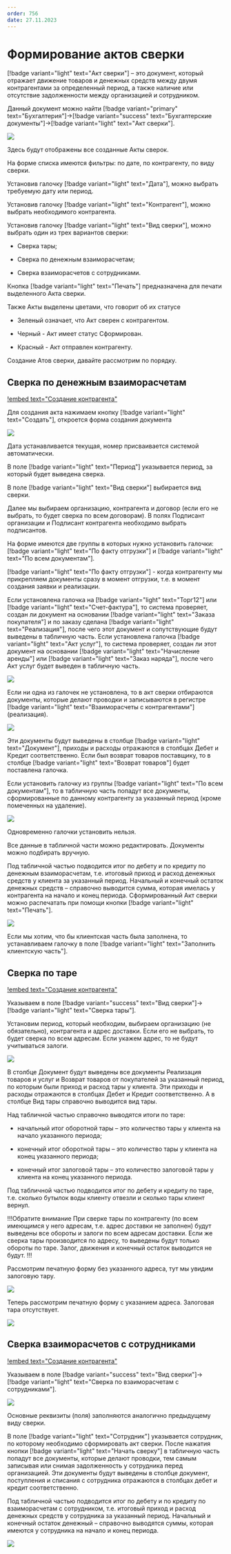 ```yaml
---
order: 756
date: 27.11.2023
---
```

# Формирование актов сверки

[!badge variant="light" text="Акт сверки"] – это документ, который отражает движение товаров и денежных средств между двумя
контрагентами за определенный период, а также наличие или отсутствие задолженности между организацией и сотрудником.

Данный документ можно найти [!badge variant="primary" text="Бухгалтерия"]->[!badge variant="success" text="Бухгалтерские документы"]->[!badge variant="light" text="Акт сверки"].

![](\images\бухгалтер\акт.jpg)

Здесь будут отображены все созданные Акты сверок.

На форме списка имеются фильтры: по дате, по контрагенту, по виду сверки.

Установив галочку [!badge variant="light" text="Дата"], можно выбрать требуемую дату или период.

Установив галочку [!badge variant="light" text="Контрагент"], можно выбрать необходимого контрагента.

Установив галочку [!badge variant="light" text="Вид сверки"], можно выбрать один из трех вариантов сверки:

- Сверка тары;

- Сверка по денежным взаиморасчетам;

- Сверка взаиморасчетов с сотрудниками.

Кнопка [!badge variant="light" text="Печать"] предназначена для печати выделенного Акта сверки.

Также Акты выделены цветами, что говорит об их статусе

- Зеленый означает, что Акт сверен с контрагентом.

- Черный - Акт имеет статус Сформирован.

- Красный - Акт отправлен контрагенту.

Создание Атов сверки, давайте рассмотрим по порядку.

## Сверка по денежным взаиморасчетам

[!embed text="Создание контрагента"](https://youtu.be/s4VKu1xqsfw)

Для создания акта нажимаем кнопку [!badge variant="light" text="Создать"], откроется форма создания документа

![](\images\бухгалтер\акт1.jpg)

Дата устанавливается текущая, номер присваивается системой автоматически.

В поле [!badge variant="light" text="Период"] указывается период, за который будет выведена сверка.

В поле [!badge variant="light" text="Вид сверки"] выбирается вид сверки.

Далее мы выбираем организацию, контрагента и договор (если его не выбрать, то будет сверка по всем договорам).
В полях Подписант организации и Подписант контрагента необходимо выбрать подписантов.

На форме имеются две группы в которых нужно установить галочки: [!badge variant="light" text="По факту отгрузки"] и [!badge variant="light" text="По всем документам"].

[!badge variant="light" text="По факту отгрузки"] - когда контрагенту мы прикрепляем документы сразу в момент отгрузки, т.е. в момент создания заявки и реализации.

Если установлена галочка на [!badge variant="light" text="Торг12"] или [!badge variant="light" text="Счет-фактура"], то система проверяет, создан ли документ на основании [!badge variant="light" text="Заказа покупателя"] и по заказу сделана [!badge variant="light" text="Реализация"], после чего этот документ и сопутствующие будут выведены в табличную часть.
Если установлена галочка [!badge variant="light" text="Акт услуг"], то система проверяет, создан ли этот документ на основании [!badge variant="light" text="Начисление аренды"] или [!badge variant="light" text="Заказ наряда"], после чего Акт услуг будет выведен в табличную часть.

![](\images\бухгалтер\акт.gif)

Если ни одна из галочек не установлена, то в акт сверки отбираются документы, которые делают
проводки и записываются в регистре [!badge variant="light" text="Взаиморасчеты с контрагентами"] (реализация).

![](\images\бухгалтер\акт1.gif)

Эти документы будут выведены в столбце [!badge variant="light" text="Документ"], приходы и расходы отражаются в столбцах
Дебет и Кредит соответственно.
Если был возврат товаров поставщику, то в столбце [!badge variant="light" text="Возврат товаров"] будет поставлена галочка.

Если установить галочку из группы [!badge variant="light" text="По всем документам"], то в табличную часть попадут 
все документы, сформированные по данному контрагенту за указанный период (кроме помеченных на удаление).

![](\images\бухгалтер\акт3.gif)

Одновременно галочки установить нельзя.

Все данные в табличной части можно редактировать. Документы можно подбирать вручную.

Под табличной частью подводится итог по дебету и по кредиту по денежным взаиморасчетам, т.е.
итоговый приход и расход денежных средств у клиента за указанный период. Начальный и конечный остаток денежных средств – справочно выводится сумма, которая имелась у контрагента на начало и конец периода.
Сформированный Акт сверки можно распечатать при помощи кнопки [!badge variant="light" text="Печать"].

![](\images\бухгалтер\акт3.jpg)

Если мы хотим, что бы клиентская часть была заполнена, то устанавливаем галочку в поле [!badge variant="light" text="Заполнить клиентскую часть"].

## Сверка по таре

[!embed text="Создание контрагента"](https://youtu.be/EGkDO24SbT4)

Указываем в поле [!badge variant="success" text="Вид сверки"]->[!badge variant="light" text="Сверка тары"].

Установим период, который необходим, выбираем организацию (не обязательно), контрагента и адрес доставки. Если его не выбрать, то будет сверка по всем адресам. Если укажем адрес, то не будут учитываться залоги. 

![](\images\бухгалтер\акт4.gif)

В столбце Документ будут выведены все документы Реализация товаров и услуг и Возврат товаров
от покупателей за указанный период, по которым были приход и расход тары у клиента. Эти
приходы и расходы отражаются в столбцах Дебет и Кредит соответственно. А в столбце Вид тары
справочно выводится вид тары.

Над табличной частью справочно выводятся итоги по таре:

- начальный итог оборотной тары – это количество тары у клиента на начало указанного
периода;

- конечный итог оборотной тары – это количество тары у клиента на конец указанного
периода;

- конечный итог залоговой тары – это количество залоговой тары у клиента на конец
указанного периода.

Под табличной частью подводится итог по дебету и кредиту по таре, т.е. сколько бутылок воды
клиенту отвезли и сколько тары клиент вернул.

!!!Обратите внимание
При сверке тары по контрагенту (по всем имеющимся у него адресам, т.е. адрес доставки 
не заполнен) будут выведены все обороты и залоги по всем адресам доставки. Если же сверка тары 
производится по адресу, то выведены будут только обороты по таре. Залог, движения и конечный 
остаток выводится не будут.
!!!

Рассмотрим печатную форму без указанного адреса, тут мы увидим залоговую тару. 

![](\images\бухгалтер\акт6.jpg)

Теперь рассмотрим печатную форму с указанием адреса. Залоговая тара отсутствует.

![](\images\бухгалтер\акт5.jpg)

## Сверка взаиморасчетов с сотрудниками

[!embed text="Создание контрагента"](https://youtu.be/mqh2_37tLdU)

Указываем в поле [!badge variant="success" text="Вид сверки"]->[!badge variant="light" text="Сверка по взаиморасчетам с сотрудниками"].

![](\images\бухгалтер\акт7.jpg)

Основные реквизиты (поля) заполняются аналогично предыдущему виду сверки.

В поле [!badge variant="light" text="Сотрудник"] указывается сотрудник, по которому необходимо сформировать акт сверки.
После нажатия кнопки [!badge variant="light" text="Начать сверку"] в табличную часть попадут все документы, которые делают
проводки, тем самым записывая или снимая задолженность у сотрудника перед организацией. Эти
документы будут выведены в столбце документ, поступления и списания с сотрудника отражаются
в столбцах дебет и кредит соответственно.

Под табличной частью подводится итог по дебету и по кредиту по взаиморасчетам с сотрудником,
т.е. итоговый приход и расход денежных средств у сотрудника за указанный период.
Начальный и конечный остаток денежный – справочно выводятся суммы, которая имеются у
сотрудника на начало и конец периода.

![](\images\бухгалтер\акт8.jpg)

